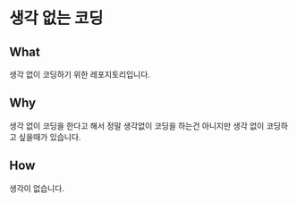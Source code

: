 # 생각 없는 코딩

## What
생각 없이 코딩하기 위한 레포지토리입니다.

## Why
생각 없이 코딩을 한다고 해서 정말 생각없이 코딩을 하는건 아니지만 생각 없이 코딩하고 싶을때가 있습니다.

## How
생각이 없습니다.
